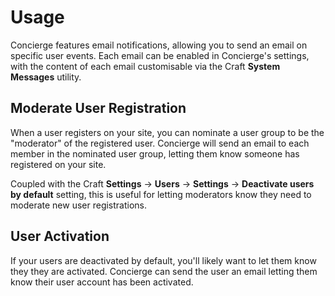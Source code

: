 # Usage
Concierge features email notifications, allowing you to send an email on specific user events. Each email can be enabled in Concierge's settings, with the content of each email customisable via the Craft **System Messages** utility.

## Moderate User Registration
When a user registers on your site, you can nominate a user group to be the "moderator" of the registered user. Concierge will send an email to each member in the nominated user group, letting them know someone has registered on your site.

Coupled with the Craft **Settings** → **Users** → **Settings** → **Deactivate users by default** setting, this is useful for letting moderators know they need to moderate new user registrations.

## User Activation
If your users are deactivated by default, you'll likely want to let them know they they are activated. Concierge can send the user an email letting them know their user account has been activated.